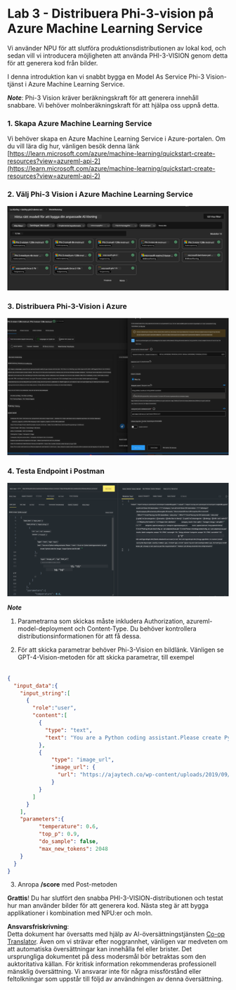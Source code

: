 <!--
CO_OP_TRANSLATOR_METADATA:
{
  "original_hash": "20cb4e6ac1686248e8be913ccf6c2bc2",
  "translation_date": "2025-05-09T19:43:43+00:00",
  "source_file": "md/02.Application/02.Code/Phi3/VSCodeExt/HOL/Apple/03.DeployPhi3VisionOnAzure.md",
  "language_code": "sv"
}
-->
# **Lab 3 - Distribuera Phi-3-vision på Azure Machine Learning Service**

Vi använder NPU för att slutföra produktionsdistributionen av lokal kod, och sedan vill vi introducera möjligheten att använda PHI-3-VISION genom detta för att generera kod från bilder.

I denna introduktion kan vi snabbt bygga en Model As Service Phi-3 Vision-tjänst i Azure Machine Learning Service.

***Note***: Phi-3 Vision kräver beräkningskraft för att generera innehåll snabbare. Vi behöver molnberäkningskraft för att hjälpa oss uppnå detta.

### **1. Skapa Azure Machine Learning Service**

Vi behöver skapa en Azure Machine Learning Service i Azure-portalen. Om du vill lära dig hur, vänligen besök denna länk [https://learn.microsoft.com/azure/machine-learning/quickstart-create-resources?view=azureml-api-2](https://learn.microsoft.com/azure/machine-learning/quickstart-create-resources?view=azureml-api-2)

### **2. Välj Phi-3 Vision i Azure Machine Learning Service**

![Catalog](../../../../../../../../../translated_images/vison_catalog.e04e9e5f2b6ff115fff30e793e54e617da07251c7b192e1a68e6b050917f45aa.sv.png)

### **3. Distribuera Phi-3-Vision i Azure**

![Deploy](../../../../../../../../../translated_images/vision_deploy.c0582d08b5d49675c643f3bedc04ae106957304f3cd4702406fa08bea80ba213.sv.png)

### **4. Testa Endpoint i Postman**

![Test](../../../../../../../../../translated_images/vision_test.fb4ff33607077153c7b5dcf37648dc5a9cb550824aeba89963e6b270314fc554.sv.png)

***Note***

1. Parametrarna som skickas måste inkludera Authorization, azureml-model-deployment och Content-Type. Du behöver kontrollera distributionsinformationen för att få dessa.

2. För att skicka parametrar behöver Phi-3-Vision en bildlänk. Vänligen se GPT-4-Vision-metoden för att skicka parametrar, till exempel

```json

{
  "input_data":{
    "input_string":[
      {
        "role":"user",
        "content":[ 
          {
            "type": "text",
            "text": "You are a Python coding assistant.Please create Python code for image "
          },
          {
              "type": "image_url",
              "image_url": {
                "url": "https://ajaytech.co/wp-content/uploads/2019/09/index.png"
              }
          }
        ]
      }
    ],
    "parameters":{
          "temperature": 0.6,
          "top_p": 0.9,
          "do_sample": false,
          "max_new_tokens": 2048
    }
  }
}

```

3. Anropa **/score** med Post-metoden

**Grattis**! Du har slutfört den snabba PHI-3-VISION-distributionen och testat hur man använder bilder för att generera kod. Nästa steg är att bygga applikationer i kombination med NPU:er och moln.

**Ansvarsfriskrivning**:  
Detta dokument har översatts med hjälp av AI-översättningstjänsten [Co-op Translator](https://github.com/Azure/co-op-translator). Även om vi strävar efter noggrannhet, vänligen var medveten om att automatiska översättningar kan innehålla fel eller brister. Det ursprungliga dokumentet på dess modersmål bör betraktas som den auktoritativa källan. För kritisk information rekommenderas professionell mänsklig översättning. Vi ansvarar inte för några missförstånd eller feltolkningar som uppstår till följd av användningen av denna översättning.
